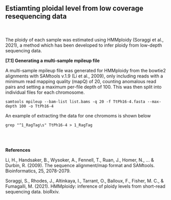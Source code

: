 ## Estiamting  ploidal level from low coverage resequencing data
<br/><br/>
The ploidy of each sample was estimated using HMMploidy (Soraggi et al., 2021), a method which has been developed to infer ploidy from low-depth sequencing data.

**[7.1] Generating a multi-sample mpileup file**

A multi-sample mpileup file was generated for HMMploidy from the bowtie2 alignments with SAMtools v.1.9 (Li et al., 2009), only including reads with a minimum read mapping quality (mapQ) of 20, counting anomalous read pairs and setting a maximum per-file depth of 100. This was then split into individual files for each chromosome. 

`samtools mpileup --bam-list list.bams -q 20 -f TtPh16-4.fasta --max-depth 100 -o TtPh16-4`

An example of extracting the data for one chromoms is shown below

`grep "^1_RagTag\s" TtPh16-4 > 1_RagTag`



<br/><br/>

**References**

Li, H., Handsaker, B., Wysoker, A., Fennell, T., Ruan, J., Homer, N., ... & Durbin, R. (2009). The sequence alignment/map format and SAMtools. Bioinformatics, 25, 2078-2079.

Soraggi, S., Rhodes, J., Altinkaya, I., Tarrant, O., Balloux, F., Fisher, M. C., & Fumagalli, M. (2021). HMMploidy: inference of ploidy levels from short-read sequencing data. bioRxiv.

